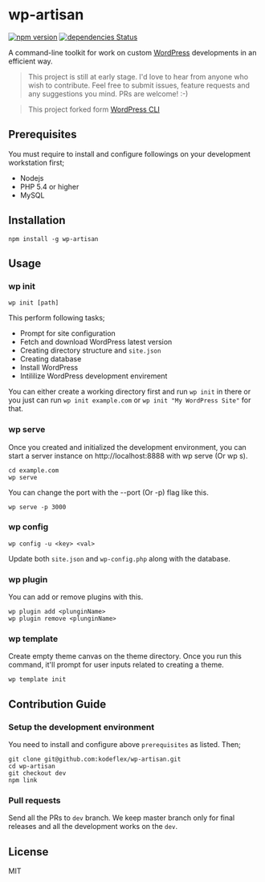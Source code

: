 # wp-artisan

[![npm version](https://badge.fury.io/js/wp-artisan.svg)](https://badge.fury.io/js/wp-artisan) [![dependencies Status](https://david-dm.org/kodeflex/wp-artisan/status.svg)](https://david-dm.org/kodeflex/wp-artisan)

A command-line toolkit for work on custom [WordPress](http://wordpress.org/) developments in an efficient way.

> This project is still at early stage.
> I'd love to hear from anyone who wish to contribute. Feel free to submit issues, feature requests and any suggestions you mind. PRs are welcome! :-)

> This project forked form [WordPress CLI](https://github.com/thinkholic/wordpress-cli/)

## Prerequisites

You must require to install and configure followings on your development workstation first;
* Nodejs
* PHP 5.4 or higher
* MySQL

## Installation

```
npm install -g wp-artisan
```

## Usage

### wp init

```
wp init [path]
```

This perform following tasks;

* Prompt for site configuration
* Fetch and download WordPress latest version
* Creating directory structure and `site.json`
* Creating database
* Install WordPress
* Intililize WordPress development envirement

You can either create a working directory first and run `wp init` in there or you just can run `wp init example.com` or `wp init "My WordPress Site"` for that.

### wp serve

Once you created and initialized the development environment, you can start a server instance on http://localhost:8888 with wp serve (Or wp s).

```
cd example.com
wp serve
```

You can change the port with the --port (Or -p) flag like this.

```
wp serve -p 3000
```

### wp config

```
wp config -u <key> <val>
```

Update both `site.json` and `wp-config.php` along with the database.

### wp plugin

You can add or remove plugins with this.

```
wp plugin add <plunginName>
wp plugin remove <plunginName>
```

### wp template

Create empty theme canvas on the theme directory. Once you run this command, it'll prompt for user inputs related to creating a theme.

```
wp template init
```

## Contribution Guide

### Setup the development environment

You need to install and configure above `prerequisites` as listed.
Then;

```
git clone git@github.com:kodeflex/wp-artisan.git
cd wp-artisan
git checkout dev
npm link
```

### Pull requests

Send all the PRs to `dev` branch. We keep master branch only for final releases and all the development works on the `dev`.

## License

MIT
